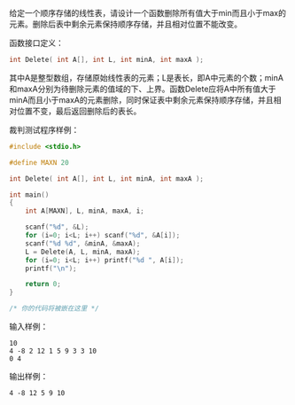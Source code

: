 给定一个顺序存储的线性表，请设计一个函数删除所有值大于min而且小于max的元素。删除后表中剩余元素保持顺序存储，并且相对位置不能改变。

函数接口定义：
```c
int Delete( int A[], int L, int minA, int maxA );
```
其中A是整型数组，存储原始线性表的元素；L是表长，即A中元素的个数；minA和maxA分别为待删除元素的值域的下、上界。函数Delete应将A中所有值大于minA而且小于maxA的元素删除，同时保证表中剩余元素保持顺序存储，并且相对位置不变，最后返回删除后的表长。

裁判测试程序样例：
```c
#include <stdio.h>

#define MAXN 20

int Delete( int A[], int L, int minA, int maxA );

int main()
{
    int A[MAXN], L, minA, maxA, i;

    scanf("%d", &L);
    for (i=0; i<L; i++) scanf("%d", &A[i]);
    scanf("%d %d", &minA, &maxA);
    L = Delete(A, L, minA, maxA);
    for (i=0; i<L; i++) printf("%d ", A[i]);
    printf("\n");

    return 0;
}

/* 你的代码将被嵌在这里 */
```
输入样例：
```
10
4 -8 2 12 1 5 9 3 3 10
0 4
```
输出样例：
```
4 -8 12 5 9 10
```
